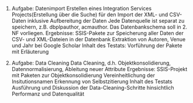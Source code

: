 1. Aufgabe: Datenimport
Erstellen eines Integration Services Projects(Erstellung über die Suche) für den Import der XML- und CSV-Daten inklusive Aufbereitung der Daten
Jede Datenquelle ist separat zu speichern, z.B. dbplpauthor, acmauthor.
Das Datenbankschema soll in 2. NF vorliegen.
Ergebnisse:
SSIS-Pakete zur
Speicherung aller Daten der CSV- und XML-Dateien in der Datenbank
Extraktion von Autoren, Venue und Jahr bei Google Scholar
Inhalt des Testats:
Vorführung der Pakete mit Erläuterung

2. Aufgabe: Data Cleaning
Data Cleaning, d.h. Objektkonsolidierung, Datennormalisierung, Ableitung neuer Attribute
Ergebnisse:
SSIS-Projekt mit Paketen zur
Objektkonsolidierung
Vereinheitlichung der Insitutionsnamen
Erkennung von Selbstzitierung
Inhalt des Testats
Ausführung und Diskussion der Data-Cleaning-Schritte hinsichtlich Performanz und Datenqualität
